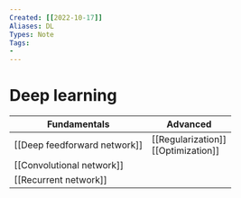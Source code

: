 ```yaml
---
Created: [[2022-10-17]]
Aliases: DL
Types: Note
Tags: 
- 
---
```

# Deep learning
| Fundamentals                 | Advanced                               |
| ---------------------------- | -------------------------------------- |
| [[Deep feedforward network]] | [[Regularization]]<br>[[Optimization]] |
| [[Convolutional network]]    |                                        |
| [[Recurrent network]]        |                                        |
